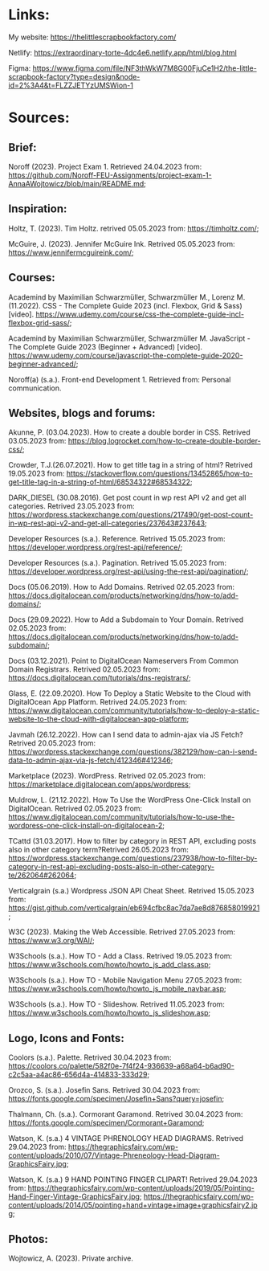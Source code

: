 # Links: 

My website: https://thelittlescrapbookfactory.com/

Netlify: https://extraordinary-torte-4dc4e6.netlify.app/html/blog.html

Figma: https://www.figma.com/file/NF3thWkW7M8G00FjuCe1H2/the-little-scrapbook-factory?type=design&node-id=2%3A4&t=FLZZJETYzUMSWion-1


# Sources:

## Brief:
Noroff (2023). Project Exam 1. Retrieved
24.04.2023 from: https://github.com/Noroff-FEU-Assignments/project-exam-1-AnnaAWojtowicz/blob/main/README.md;


## Inspiration: 
Holtz, T. (2023). Tim Holtz. retrived 05.05.2023 from: https://timholtz.com/;

McGuire, J. (2023). Jennifer McGuire Ink. Retrived 05.05.2023 from: https://www.jennifermcguireink.com/;


## Courses:
Academind by Maximilian Schwarzmüller, Schwarzmüller M., Lorenz M. (11.2022). CSS - The
Complete Guide 2023 (incl. Flexbox, Grid & Sass) [video]. 
https://www.udemy.com/course/css-the-complete-guide-incl-flexbox-grid-sass/;

Academind by Maximilian Schwarzmüller, Schwarzmüller M. JavaScript - The Complete Guide 2023 (Beginner + Advanced) [video].
https://www.udemy.com/course/javascript-the-complete-guide-2020-beginner-advanced/;

Noroff(a) (s.a.). Front-end Development 1. Retrieved from: Personal communication.


## Websites, blogs and forums:
Akunne, P. (03.04.2023). How to create a double border in CSS. Retrived 03.05.2023 from: https://blog.logrocket.com/how-to-create-double-border-css/;

Crowder, T.J.(26.07.2021). How to get title tag in a string of html? Retrived 19.05.2023 from: https://stackoverflow.com/questions/13452865/how-to-get-title-tag-in-a-string-of-html/68534322#68534322;

DARK_DIESEL (30.08.2016). Get post count in wp rest API v2 and get all categories. Retrived 23.05.2023 from: https://wordpress.stackexchange.com/questions/217490/get-post-count-in-wp-rest-api-v2-and-get-all-categories/237643#237643;

Developer Resources (s.a.). Reference. Retrived 15.05.2023 from: https://developer.wordpress.org/rest-api/reference/;

Developer Resources (s.a.). Pagination. Retrived 15.05.2023 from: https://developer.wordpress.org/rest-api/using-the-rest-api/pagination/;

Docs (05.06.2019). How to Add Domains. Retrived 02.05.2023 from: https://docs.digitalocean.com/products/networking/dns/how-to/add-domains/;

Docs (29.09.2022). How to Add a Subdomain to Your Domain. Retrived 02.05.2023 from: https://docs.digitalocean.com/products/networking/dns/how-to/add-subdomain/;

Docs (03.12.2021). Point to DigitalOcean Nameservers From Common Domain Registrars. Retrived 02.05.2023 from: https://docs.digitalocean.com/tutorials/dns-registrars/;

Glass, E. (22.09.2020). How To Deploy a Static Website to the Cloud with DigitalOcean App Platform. Retrived 24.05.2023 from: https://www.digitalocean.com/community/tutorials/how-to-deploy-a-static-website-to-the-cloud-with-digitalocean-app-platform;

Javmah (26.12.2022). How can I send data to admin-ajax via JS Fetch? Retrived 20.05.2023 from: https://wordpress.stackexchange.com/questions/382129/how-can-i-send-data-to-admin-ajax-via-js-fetch/412346#412346;

Marketplace (2023). WordPress. Retrived 02.05.2023 from: https://marketplace.digitalocean.com/apps/wordpress;

Muldrow, L. (21.12.2022). How To Use the WordPress One-Click Install on DigitalOcean. Retrived 02.05.2023 from: https://www.digitalocean.com/community/tutorials/how-to-use-the-wordpress-one-click-install-on-digitalocean-2;

TCattd (31.03.2017). How to filter by category in REST API, excluding posts also in other category term?Retrived 26.05.2023 from: https://wordpress.stackexchange.com/questions/237938/how-to-filter-by-category-in-rest-api-excluding-posts-also-in-other-category-te/262064#262064;

Verticalgrain (s.a.) Wordpress JSON API Cheat Sheet. Retrived 15.05.2023 from: https://gist.github.com/verticalgrain/eb694cfbc8ac7da7ae8d876858019921;

W3C (2023). Making the Web Accessible. Retrived 27.05.2023 from: https://www.w3.org/WAI/;

W3Schools (s.a.). How TO - Add a Class. Retrived 19.05.2023 from: https://www.w3schools.com/howto/howto_js_add_class.asp;

W3Schools (s.a.). How TO - Mobile Navigation Menu 27.05.2023 from: 
https://www.w3schools.com/howto/howto_js_mobile_navbar.asp;

W3Schools (s.a.). How TO - Slideshow. Retrived 11.05.2023 from: https://www.w3schools.com/howto/howto_js_slideshow.asp;

## Logo, Icons and Fonts:
Coolors (s.a.). Palette. Retrived 30.04.2023 from:
https://coolors.co/palette/582f0e-7f4f24-936639-a68a64-b6ad90-c2c5aa-a4ac86-656d4a-414833-333d29;

Orozco, S. (s.a.). Josefin Sans. Retrived 30.04.2023 from:
https://fonts.google.com/specimen/Josefin+Sans?query=josefin;

Thalmann, Ch. (s.a.). Cormorant Garamond. Retrived 30.04.2023 from:
https://fonts.google.com/specimen/Cormorant+Garamond;

Watson, K. (s.a.) 4 VINTAGE PHRENOLOGY HEAD DIAGRAMS. Retrived 29.04.2023 from:
https://thegraphicsfairy.com/wp-content/uploads/2010/07/Vintage-Phreneology-Head-Diagram-GraphicsFairy.jpg;

Watson, K. (s.a.) 9 HAND POINTING FINGER CLIPART! Retrived 29.04.2023 from:
https://thegraphicsfairy.com/wp-content/uploads/2019/05/Pointing-Hand-Finger-Vintage-GraphicsFairy.jpg;
https://thegraphicsfairy.com/wp-content/uploads/2014/05/pointing+hand+vintage+image+graphicsfairy2.jpg;

## Photos:
Wojtowicz, A. (2023). Private archive.